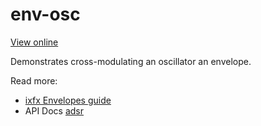 # env-osc

[View online](https://clinth.github.io/ixfx-demos/modulation/env-osc/)

Demonstrates cross-modulating an oscillator an envelope.

Read more:
* [ixfx Envelopes guide](https://clinth.github.io/ixfx-docs/modulation/envelope/)
* API Docs [adsr](https://clinth.github.io/ixfx/interfaces/Modulation.Adsr.html)
